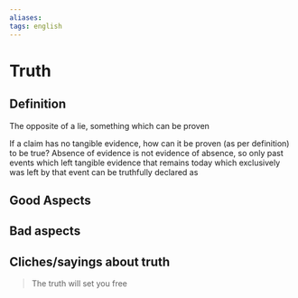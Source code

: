 ```yaml
---
aliases: 
tags: english
---
```

# Truth
## Definition

The opposite of a lie, something which can be proven

If a claim has no tangible evidence, how can it be proven (as per definition) to be true? Absence of evidence is not evidence of absence, so only past events which left tangible evidence that remains today which exclusively was left by that event can be truthfully declared as 

## Good Aspects

## Bad aspects

## Cliches/sayings about truth
> The truth will set you free